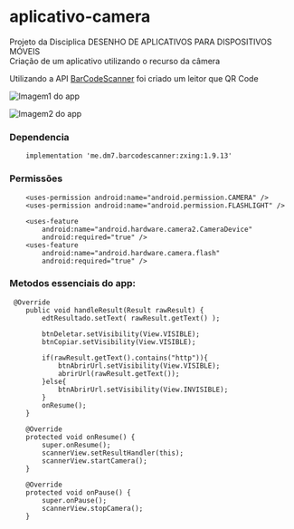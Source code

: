 # aplicativo-camera
Projeto da Disciplica DESENHO DE APLICATIVOS PARA DISPOSITIVOS MÓVEIS  
Criação de um aplicativo utilizando o recurso da câmera  

Utilizando a API [BarCodeScanner](https://github.com/dm77/barcodescanner) foi criado um leitor que QR Code
  
![Imagem1 do app](https://i.imgur.com/aBTQ8i0m.jpg)  
  
![Imagem2 do app](https://i.imgur.com/NQEKjvcm.jpg)  

### Dependencia  
```
    implementation 'me.dm7.barcodescanner:zxing:1.9.13'
```

### Permissões   
```
    <uses-permission android:name="android.permission.CAMERA" />
    <uses-permission android:name="android.permission.FLASHLIGHT" />

    <uses-feature
        android:name="android.hardware.camera2.CameraDevice"
        android:required="true" />
    <uses-feature
        android:name="android.hardware.camera.flash"
        android:required="true" />
```

### Metodos essenciais do app:
```
 @Override
    public void handleResult(Result rawResult) {
        edtResultado.setText( rawResult.getText() );

        btnDeletar.setVisibility(View.VISIBLE);
        btnCopiar.setVisibility(View.VISIBLE);

        if(rawResult.getText().contains("http")){
            btnAbrirUrl.setVisibility(View.VISIBLE);
            abrirUrl(rawResult.getText());
        }else{
            btnAbrirUrl.setVisibility(View.INVISIBLE);
        }
        onResume();
    }

    @Override
    protected void onResume() {
        super.onResume();
        scannerView.setResultHandler(this);
        scannerView.startCamera();
    }

    @Override
    protected void onPause() {
        super.onPause();
        scannerView.stopCamera();
    }
```
